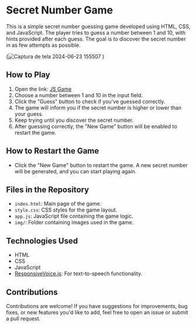 # Secret Number Game

This is a simple secret number guessing game developed using HTML, CSS, and JavaScript. The player tries to guess a number between 1 and 10, with hints provided after each guess. The goal is to discover the secret number in as few attempts as possible.

(![Captura de tela 2024-06-23 155507](https://github.com/felipepsombra/jogo_do_numero_secreto/assets/130610742/a84e9a0b-9dde-488e-8b60-f2408ccaab01)
)

## How to Play

1. Open the link: [JS Game](https://jogo-do-numero-secreto-ten-pink-72.vercel.app)
2. Choose a number between 1 and 10 in the input field.
3. Click the "Guess" button to check if you've guessed correctly.
4. The game will inform you if the secret number is higher or lower than your guess.
5. Keep trying until you discover the secret number.
6. After guessing correctly, the "New Game" button will be enabled to restart the game.

## How to Restart the Game

- Click the "New Game" button to restart the game. A new secret number will be generated, and you can start playing again.

## Files in the Repository

- `index.html`: Main page of the game.
- `style.css`: CSS styles for the game layout.
- `app.js`: JavaScript file containing the game logic.
- `img/`: Folder containing images used in the game.

## Technologies Used

- HTML
- CSS
- JavaScript
- [ResponsiveVoice.js](https://responsivevoice.org/): For text-to-speech functionality.

## Contributions

Contributions are welcome! If you have suggestions for improvements, bug fixes, or new features you'd like to add, feel free to open an issue or submit a pull request.
